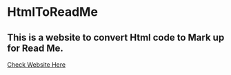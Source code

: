 # HtmlToReadMe

## This is a website to convert Html code to Mark up for Read Me.
[Check Website Here](https://bot-army.github.io/HtmlToReadMe/)
